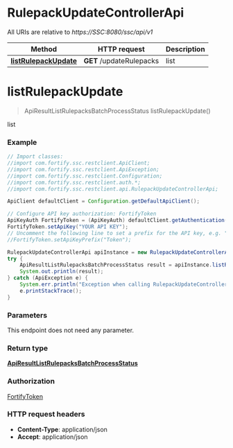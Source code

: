 # RulepackUpdateControllerApi

All URIs are relative to *https://SSC:8080/ssc/api/v1*

Method | HTTP request | Description
------------- | ------------- | -------------
[**listRulepackUpdate**](RulepackUpdateControllerApi.md#listRulepackUpdate) | **GET** /updateRulepacks | list


<a name="listRulepackUpdate"></a>
# **listRulepackUpdate**
> ApiResultListRulepacksBatchProcessStatus listRulepackUpdate()

list

### Example
```java
// Import classes:
//import com.fortify.ssc.restclient.ApiClient;
//import com.fortify.ssc.restclient.ApiException;
//import com.fortify.ssc.restclient.Configuration;
//import com.fortify.ssc.restclient.auth.*;
//import com.fortify.ssc.restclient.api.RulepackUpdateControllerApi;

ApiClient defaultClient = Configuration.getDefaultApiClient();

// Configure API key authorization: FortifyToken
ApiKeyAuth FortifyToken = (ApiKeyAuth) defaultClient.getAuthentication("FortifyToken");
FortifyToken.setApiKey("YOUR API KEY");
// Uncomment the following line to set a prefix for the API key, e.g. "Token" (defaults to null)
//FortifyToken.setApiKeyPrefix("Token");

RulepackUpdateControllerApi apiInstance = new RulepackUpdateControllerApi();
try {
    ApiResultListRulepacksBatchProcessStatus result = apiInstance.listRulepackUpdate();
    System.out.println(result);
} catch (ApiException e) {
    System.err.println("Exception when calling RulepackUpdateControllerApi#listRulepackUpdate");
    e.printStackTrace();
}
```

### Parameters
This endpoint does not need any parameter.

### Return type

[**ApiResultListRulepacksBatchProcessStatus**](ApiResultListRulepacksBatchProcessStatus.md)

### Authorization

[FortifyToken](../README.md#FortifyToken)

### HTTP request headers

 - **Content-Type**: application/json
 - **Accept**: application/json

